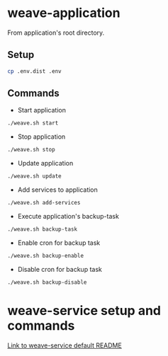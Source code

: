 # weave-application

From application's root directory.

## Setup

```bash
cp .env.dist .env
```

## Commands

- Start application
```bash
./weave.sh start
```

- Stop application
```bash
./weave.sh stop
```

- Update application
```bash
./weave.sh update
```

- Add services to application
```bash
./weave.sh add-services
```

- Execute application's backup-task
```bash
./weave.sh backup-task
```

- Enable cron for backup task
```bash
./weave.sh backup-enable
```

- Disable cron for backup task
```bash
./weave.sh backup-disable
```


# weave-service setup and commands
[Link to weave-service default README](./default-service/README.md)